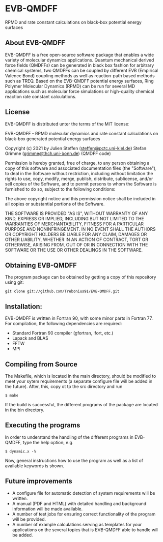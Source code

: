 # EVB-QMDFF
RPMD and rate constant calculations on black-box potential energy surfaces

## About EVB-QMDFF

EVB-QMDFF is a free open-source software package that enables a wide variety of molecular dynamics applications.
Quantum mechanical derived force fields (QMDFFs) can be generated in black box fashion for arbitrary chemical systems, two QMDFFs can be coupled by 
different EVB (Empirical Valence Bond) coupling methods as well as reaction-path based methods such as TREQ.
Based on the EVB-QMDFF potential energy surfaces, Ring Polymer Molecular Dynamics (RPMD) can be run for several MD applications such as molecular force
simulations or high-quality chemical reaction rate constant calculations.

## License

EVB-QMDFF is distributed unter the terms of the MIT license:


   EVB-QMDFF - RPMD molecular dynamics and rate constant calculations on
               black-box generated potential energy surfaces

   Copyright (c) 2021 by Julien Steffen (steffen@pctc.uni-kiel.de)
                         Stefan Grimme (grimme@thch.uni-bonn.de) (QMDFF code)

   Permission is hereby granted, free of charge, to any person obtaining a
   copy of this software and associated documentation files (the "Software"),
   to deal in the Software without restriction, including without limitation
   the rights to use, copy, modify, merge, publish, distribute, sublicense,
   and/or sell copies of the Software, and to permit persons to whom the
   Software is furnished to do so, subject to the following conditions:

   The above copyright notice and this permission notice shall be included in
   all copies or substantial portions of the Software.

   THE SOFTWARE IS PROVIDED "AS IS", WITHOUT WARRANTY OF ANY KIND, EXPRESS OR
   IMPLIED, INCLUDING BUT NOT LIMITED TO THE WARRANTIES OF MERCHANTABILITY,
   FITNESS FOR A PARTICULAR PURPOSE AND NONINFRINGEMENT. IN NO EVENT SHALL
   THE AUTHORS OR COPYRIGHT HOLDERS BE LIABLE FOR ANY CLAIM, DAMAGES OR OTHER
   LIABILITY, WHETHER IN AN ACTION OF CONTRACT, TORT OR OTHERWISE, ARISING
   FROM, OUT OF OR IN CONNECTION WITH THE SOFTWARE OR THE USE OR OTHER
   DEALINGS IN THE SOFTWARE.


## Obtaining EVB-QMDFF

The program package can be obtained by getting a copy of this repository using git:
```
git clone git://github.com/Trebonius91/EVB-QMDFF.git
```
## Installation:

EVB-QMDFF is written in Fortran 90, with some minor parts in Fortran 77.
For compilation, the following dependencies are required:

- Standard Fortran 90 compiler (gfortran, ifort, etc.)
- Lapack and BLAS  
- FFTW 
- MPI

## Compiling from Source

The Makefile, which is located in the main directory, should be modified to meet your sytem requirements 
(a separate configure file will be added in the future). After, this, copy ot tp the src directory and run
```
$ make 
```
If the build is successful, the different programs of the package are located in the bin directory. 

## Executing the programs

In order to understand the handling of the different programs in EVB-QMDFF, type the help option, e.g. 
```
$ dynamic.x -h
```
Now, general instructions how to use the program as well as a list of available keywords is shown.

## Future improvements

- A configure file for automatic detection of system requirements will be written.
- A manual (PDF and HTML) with detailed handling and background information will be made available.
- A number of test jobs for ensuring correct functionality of the program will be provided.
- A number of example calculations serving as templates for your applications on the several topics that is EVB-QMDFF able to handle will be added. 

